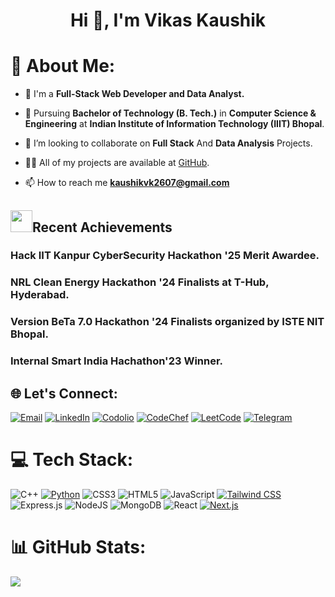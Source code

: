 
<h1 align="center">Hi 👋, I'm Vikas Kaushik</h1> 
<h3 align="start"></h3>

# 💫 About Me:

- 🔭 I'm a <b> Full-Stack Web Developer and Data Analyst. </b>

- 🌱 Pursuing  **Bachelor of Technology (B. Tech.)** in **Computer Science & Engineering** at **Indian Institute of Information Technology (IIIT) Bhopal**.
  
- 👯 I’m looking to collaborate on **Full Stack** And **Data Analysis** Projects.

- 👨‍💻 All of my projects are available at [GitHub](https://github.com/kaushikvk2607/).

- 📫 How to reach me **kaushikvk2607@gmail.com**


## <img src="https://media.giphy.com/media/IX96Ceg5hiMNBn7Ls7/giphy.gif" width="35"><b>Recent Achievements</b>
### Hack IIT Kanpur CyberSecurity Hackathon '25 Merit Awardee.
### NRL Clean Energy Hackathon '24 Finalists at T-Hub, Hyderabad.
### Version BeTa 7.0 Hackathon '24 Finalists organized by ISTE NIT Bhopal.
### Internal Smart India Hachathon'23 Winner.


## 🌐 Let's Connect:
[![Email](https://img.shields.io/badge/Email-%23E34F26.svg?logo=gmail&logoColor=white)](mailto:kaushikvk2607@gmail.com)
[![LinkedIn](https://img.shields.io/badge/LinkedIn-%230077B5.svg?logo=linkedin&logoColor=white)](https://www.linkedin.com/in/kaushikvk2607/)
[![Codolio](https://img.shields.io/badge/Codolio-000000?logo=codolio&logoColor=white)](https://codolio.com/profile/kaushikvk2607) 
[![CodeChef](https://img.shields.io/badge/CodeChef-5B4638?logo=codechef&logoColor=white)](https://www.codechef.com/users/kaushikvkiiitb)
[![LeetCode](https://img.shields.io/badge/LeetCode-000000?logo=leetcode&logoColor=yellow)](https://leetcode.com/u/kaushikvk2607/)
[![Telegram](https://img.shields.io/badge/Telegram-2CA5E0?logo=telegram&logoColor=white)](https://t.me/kaushikvk2607)


# 💻 Tech Stack:
![C++](https://img.shields.io/badge/c++-%2300599C.svg?style=for-the-badge&logo=c%2B%2B&logoColor=white) [![Python](https://img.shields.io/badge/python-%2314354C.svg?style=for-the-badge&logo=python&logoColor=white)](https://www.python.org/) ![CSS3](https://img.shields.io/badge/css3-%231572B6.svg?style=for-the-badge&logo=css3&logoColor=white) ![HTML5](https://img.shields.io/badge/html5-%23E34F26.svg?style=for-the-badge&logo=html5&logoColor=white) ![JavaScript](https://img.shields.io/badge/javascript-%23323330.svg?style=for-the-badge&logo=javascript&logoColor=%23F7DF1E) [![Tailwind CSS](https://img.shields.io/badge/tailwindcss-%231a202c.svg?style=for-the-badge&logo=tailwind-css&logoColor=38b2ac)](https://tailwindcss.com/) ![Express.js](https://img.shields.io/badge/express.js-%23404d59.svg?style=for-the-badge&logo=express&logoColor=%2361DAFB) ![NodeJS](https://img.shields.io/badge/node.js-6DA55F?style=for-the-badge&logo=node.js&logoColor=white) ![MongoDB](https://img.shields.io/badge/MongoDB-%234ea94b.svg?style=for-the-badge&logo=mongodb&logoColor=white) ![React](https://img.shields.io/badge/react-%2320232a.svg?style=for-the-badge&logo=react&logoColor=%2361DAFB) [![Next.js](https://img.shields.io/badge/next.js-%23000000.svg?style=for-the-badge&logo=next.js&logoColor=white)](https://nextjs.org/) 


# 📊 GitHub Stats:
![](https://komarev.com/ghpvc/?username=Hemu21&abbreviated=true) 
